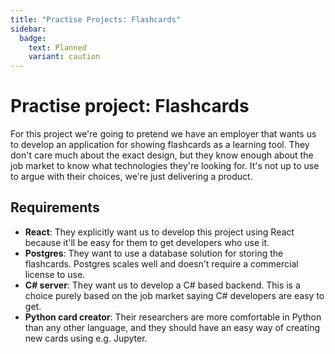 ```yaml
---
title: "Practise Projects: Flashcards"
sidebar:
  badge:
    text: Planned
    variant: caution
---
```


# Practise project: Flashcards

For this project we're going to pretend we have an employer that wants us to develop an application for showing flashcards as a learning tool. They don't care much about the exact design, but they know enough about the job market to know what technologies they're looking for. It's not up to use to argue with their choices, we're just delivering a product.

## Requirements

- **React**: They explicitly want us to develop this project using React because it'll be easy for them to get developers who use it.
- **Postgres**: They want to use a database solution for storing the flashcards. Postgres scales well and doesn't require a commercial license to use.
- **C# server**: They want us to develop a C# based backend. This is a choice purely based on the job market saying C# developers are easy to get.
- **Python card creator**: Their researchers are more comfortable in Python than any other language, and they should have an easy way of creating new cards using e.g. Jupyter.
